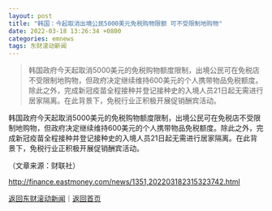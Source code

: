 ```yaml
---
layout: post
title: "韩国：今起取消出境公民5000美元免税购物限额 可不受限制地购物"
date: 2022-03-18 13:26:34 +0800
categories: emnews
tags: 东财滚动新闻
---
```

> 韩国政府今天起取消5000美元的免税购物额度限制，出境公民可在免税店不受限制地购物，但政府决定继续维持600美元的个人携带物品免税额度。除此之外，完成新冠疫苗全程接种并登记接种史的入境人员21日起无需进行居家隔离。在此背景下，免税行业正积极开展促销酬宾活动。

<p>韩国政府今天起取消5000美元的免税购物额度限制，出境公民可在免税店不受限制地购物，但政府决定继续维持600美元的个人携带物品免税额度。除此之外，完成新冠疫苗全程接种并登记接种史的入境人员21日起无需进行居家隔离。在此背景下，免税行业正积极开展促销酬宾活动。 </p><p class="em_media">（文章来源：财联社）</p>

<http://finance.eastmoney.com/news/1351,202203182315323742.html>

[返回东财滚动新闻](//finews.withounder.com/emnews/)｜[返回首页](//finews.withounder.com/)